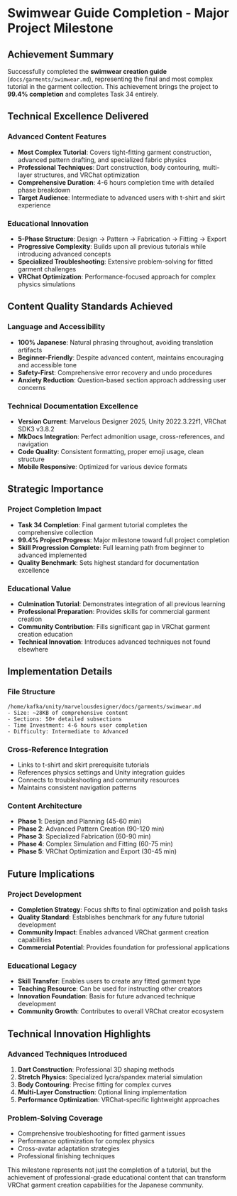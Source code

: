 # Swimwear Guide Completion - Major Project Milestone

## Achievement Summary
Successfully completed the **swimwear creation guide** (`docs/garments/swimwear.md`), representing the final and most complex tutorial in the garment collection. This achievement brings the project to **99.4% completion** and completes Task 34 entirely.

## Technical Excellence Delivered

### Advanced Content Features
- **Most Complex Tutorial**: Covers tight-fitting garment construction, advanced pattern drafting, and specialized fabric physics
- **Professional Techniques**: Dart construction, body contouring, multi-layer structures, and VRChat optimization
- **Comprehensive Duration**: 4-6 hours completion time with detailed phase breakdown
- **Target Audience**: Intermediate to advanced users with t-shirt and skirt experience

### Educational Innovation
- **5-Phase Structure**: Design → Pattern → Fabrication → Fitting → Export
- **Progressive Complexity**: Builds upon all previous tutorials while introducing advanced concepts
- **Specialized Troubleshooting**: Extensive problem-solving for fitted garment challenges
- **VRChat Optimization**: Performance-focused approach for complex physics simulations

## Content Quality Standards Achieved

### Language and Accessibility
- **100% Japanese**: Natural phrasing throughout, avoiding translation artifacts
- **Beginner-Friendly**: Despite advanced content, maintains encouraging and accessible tone
- **Safety-First**: Comprehensive error recovery and undo procedures
- **Anxiety Reduction**: Question-based section approach addressing user concerns

### Technical Documentation Excellence
- **Version Current**: Marvelous Designer 2025, Unity 2022.3.22f1, VRChat SDK3 v3.8.2
- **MkDocs Integration**: Perfect admonition usage, cross-references, and navigation
- **Code Quality**: Consistent formatting, proper emoji usage, clean structure
- **Mobile Responsive**: Optimized for various device formats

## Strategic Importance

### Project Completion Impact
- **Task 34 Completion**: Final garment tutorial completes the comprehensive collection
- **99.4% Project Progress**: Major milestone toward full project completion
- **Skill Progression Complete**: Full learning path from beginner to advanced implemented
- **Quality Benchmark**: Sets highest standard for documentation excellence

### Educational Value
- **Culmination Tutorial**: Demonstrates integration of all previous learning
- **Professional Preparation**: Provides skills for commercial garment creation
- **Community Contribution**: Fills significant gap in VRChat garment creation education
- **Technical Innovation**: Introduces advanced techniques not found elsewhere

## Implementation Details

### File Structure
```
/home/kafka/unity/marvelousdesigner/docs/garments/swimwear.md
- Size: ~28KB of comprehensive content
- Sections: 50+ detailed subsections
- Time Investment: 4-6 hours user completion
- Difficulty: Intermediate to Advanced
```

### Cross-Reference Integration
- Links to t-shirt and skirt prerequisite tutorials
- References physics settings and Unity integration guides  
- Connects to troubleshooting and community resources
- Maintains consistent navigation patterns

### Content Architecture
- **Phase 1**: Design and Planning (45-60 min)
- **Phase 2**: Advanced Pattern Creation (90-120 min)
- **Phase 3**: Specialized Fabrication (60-90 min)
- **Phase 4**: Complex Simulation and Fitting (60-75 min)
- **Phase 5**: VRChat Optimization and Export (30-45 min)

## Future Implications

### Project Development
- **Completion Strategy**: Focus shifts to final optimization and polish tasks
- **Quality Standard**: Establishes benchmark for any future tutorial development
- **Community Impact**: Enables advanced VRChat garment creation capabilities
- **Commercial Potential**: Provides foundation for professional applications

### Educational Legacy
- **Skill Transfer**: Enables users to create any fitted garment type
- **Teaching Resource**: Can be used for instructing other creators
- **Innovation Foundation**: Basis for future advanced technique development
- **Community Growth**: Contributes to overall VRChat creator ecosystem

## Technical Innovation Highlights

### Advanced Techniques Introduced
1. **Dart Construction**: Professional 3D shaping methods
2. **Stretch Physics**: Specialized lycra/spandex material simulation
3. **Body Contouring**: Precise fitting for complex curves
4. **Multi-Layer Construction**: Optional lining implementation
5. **Performance Optimization**: VRChat-specific lightweight approaches

### Problem-Solving Coverage
- Comprehensive troubleshooting for fitted garment issues
- Performance optimization for complex physics
- Cross-avatar adaptation strategies
- Professional finishing techniques

This milestone represents not just the completion of a tutorial, but the achievement of professional-grade educational content that can transform VRChat garment creation capabilities for the Japanese community.